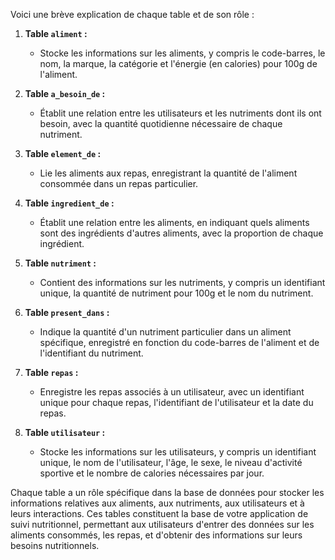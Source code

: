 Voici une brève explication de chaque table et de son rôle :

1. **Table `aliment` :**
   - Stocke les informations sur les aliments, y compris le code-barres, le nom, la marque, la catégorie et l'énergie (en calories) pour 100g de l'aliment.

2. **Table `a_besoin_de` :**
   - Établit une relation entre les utilisateurs et les nutriments dont ils ont besoin, avec la quantité quotidienne nécessaire de chaque nutriment.

3. **Table `element_de` :**
   - Lie les aliments aux repas, enregistrant la quantité de l'aliment consommée dans un repas particulier.

4. **Table `ingredient_de` :**
   - Établit une relation entre les aliments, en indiquant quels aliments sont des ingrédients d'autres aliments, avec la proportion de chaque ingrédient.

5. **Table `nutriment` :**
   - Contient des informations sur les nutriments, y compris un identifiant unique, la quantité de nutriment pour 100g et le nom du nutriment.

6. **Table `present_dans` :**
   - Indique la quantité d'un nutriment particulier dans un aliment spécifique, enregistré en fonction du code-barres de l'aliment et de l'identifiant du nutriment.

7. **Table `repas` :**
   - Enregistre les repas associés à un utilisateur, avec un identifiant unique pour chaque repas, l'identifiant de l'utilisateur et la date du repas.

8. **Table `utilisateur` :**
   - Stocke les informations sur les utilisateurs, y compris un identifiant unique, le nom de l'utilisateur, l'âge, le sexe, le niveau d'activité sportive et le nombre de calories nécessaires par jour.

Chaque table a un rôle spécifique dans la base de données pour stocker les informations relatives aux aliments, aux nutriments, aux utilisateurs et à leurs interactions. Ces tables constituent la base de votre application de suivi nutritionnel, permettant aux utilisateurs d'entrer des données sur les aliments consommés, les repas, et d'obtenir des informations sur leurs besoins nutritionnels.
